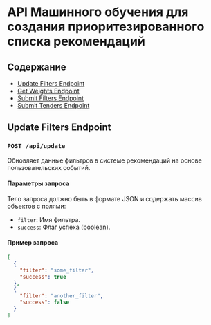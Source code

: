 # API Машинного обучения для создания приоритезированного списка рекомендаций

## Содержание

- [Update Filters Endpoint](#update-filters-endpoint)
- [Get Weights Endpoint](#get-weights-endpoint)
- [Submit Filters Endpoint](#submit-filters-endpoint)
- [Submit Tenders Endpoint](#submit-tenders-endpoint)

## Update Filters Endpoint

### `POST /api/update`

Обновляет данные фильтров в системе рекомендаций на основе пользовательских событий.

#### Параметры запроса

Тело запроса должно быть в формате JSON и содержать массив объектов с полями:

- `filter`: Имя фильтра.
- `success`: Флаг успеха (boolean).

#### Пример запроса

```json
[
  {
    "filter": "some_filter",
    "success": true
  },
  {
    "filter": "another_filter",
    "success": false
  }
]
```
